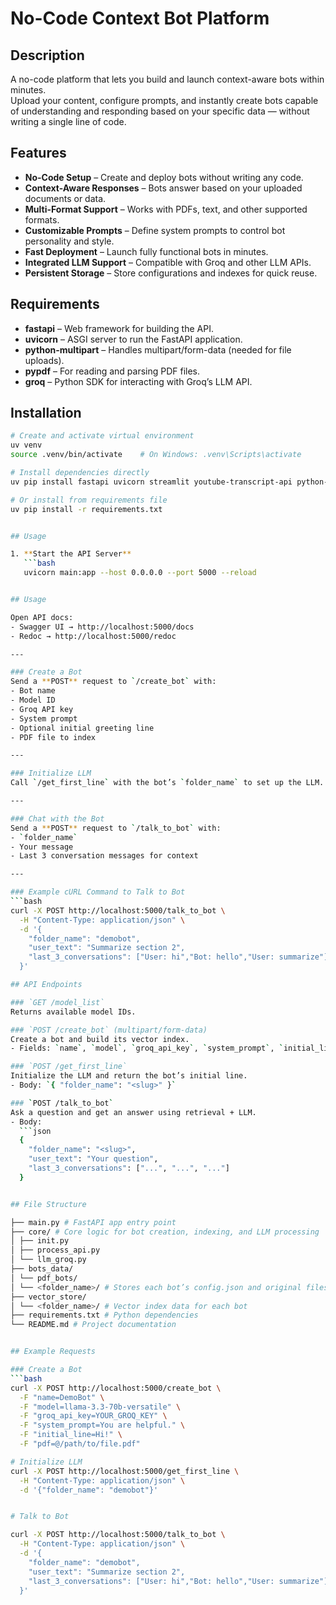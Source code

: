 # No-Code Context Bot Platform

## Description

A no-code platform that lets you build and launch context-aware bots within minutes.  
Upload your content, configure prompts, and instantly create bots capable of understanding and responding based on your specific data — without writing a single line of code.

## Features

- **No-Code Setup** – Create and deploy bots without writing any code.
- **Context-Aware Responses** – Bots answer based on your uploaded documents or data.
- **Multi-Format Support** – Works with PDFs, text, and other supported formats.
- **Customizable Prompts** – Define system prompts to control bot personality and style.
- **Fast Deployment** – Launch fully functional bots in minutes.
- **Integrated LLM Support** – Compatible with Groq and other LLM APIs.
- **Persistent Storage** – Store configurations and indexes for quick reuse.


## Requirements

- **fastapi** – Web framework for building the API.
- **uvicorn** – ASGI server to run the FastAPI application.
- **python-multipart** – Handles multipart/form-data (needed for file uploads).
- **pypdf** – For reading and parsing PDF files.
- **groq** – Python SDK for interacting with Groq’s LLM API.


## Installation

```bash
# Create and activate virtual environment
uv venv
source .venv/bin/activate    # On Windows: .venv\Scripts\activate

# Install dependencies directly
uv pip install fastapi uvicorn streamlit youtube-transcript-api python-multipart pypdf groq

# Or install from requirements file
uv pip install -r requirements.txt


## Usage

1. **Start the API Server**
   ```bash
   uvicorn main:app --host 0.0.0.0 --port 5000 --reload


## Usage

Open API docs:
- Swagger UI → http://localhost:5000/docs
- Redoc → http://localhost:5000/redoc

---

### Create a Bot
Send a **POST** request to `/create_bot` with:
- Bot name
- Model ID
- Groq API key
- System prompt
- Optional initial greeting line
- PDF file to index

---

### Initialize LLM
Call `/get_first_line` with the bot’s `folder_name` to set up the LLM.

---

### Chat with the Bot
Send a **POST** request to `/talk_to_bot` with:
- `folder_name`
- Your message
- Last 3 conversation messages for context

---

### Example cURL Command to Talk to Bot
```bash
curl -X POST http://localhost:5000/talk_to_bot \
  -H "Content-Type: application/json" \
  -d '{
    "folder_name": "demobot",
    "user_text": "Summarize section 2",
    "last_3_conversations": ["User: hi","Bot: hello","User: summarize"]
  }'

## API Endpoints

### `GET /model_list`
Returns available model IDs.

### `POST /create_bot` (multipart/form-data)
Create a bot and build its vector index.
- Fields: `name`, `model`, `groq_api_key`, `system_prompt`, `initial_line` (optional), `pdf` (file)

### `POST /get_first_line`
Initialize the LLM and return the bot’s initial line.
- Body: `{ "folder_name": "<slug>" }`

### `POST /talk_to_bot`
Ask a question and get an answer using retrieval + LLM.
- Body:
  ```json
  {
    "folder_name": "<slug>",
    "user_text": "Your question",
    "last_3_conversations": ["...", "...", "..."]
  }


## File Structure

├── main.py # FastAPI app entry point
├── core/ # Core logic for bot creation, indexing, and LLM processing
│ ├── init.py
│ ├── process_api.py
│ └── llm_groq.py
├── bots_data/
│ └── pdf_bots/
│ └── <folder_name>/ # Stores each bot’s config.json and original files
├── vector_store/
│ └── <folder_name>/ # Vector index data for each bot
├── requirements.txt # Python dependencies
└── README.md # Project documentation


## Example Requests

### Create a Bot
```bash
curl -X POST http://localhost:5000/create_bot \
  -F "name=DemoBot" \
  -F "model=llama-3.3-70b-versatile" \
  -F "groq_api_key=YOUR_GROQ_KEY" \
  -F "system_prompt=You are helpful." \
  -F "initial_line=Hi!" \
  -F "pdf=@/path/to/file.pdf"

# Initialize LLM
curl -X POST http://localhost:5000/get_first_line \
  -H "Content-Type: application/json" \
  -d '{"folder_name": "demobot"}'


# Talk to Bot

curl -X POST http://localhost:5000/talk_to_bot \
  -H "Content-Type: application/json" \
  -d '{
    "folder_name": "demobot",
    "user_text": "Summarize section 2",
    "last_3_conversations": ["User: hi","Bot: hello","User: summarize"]
  }'
